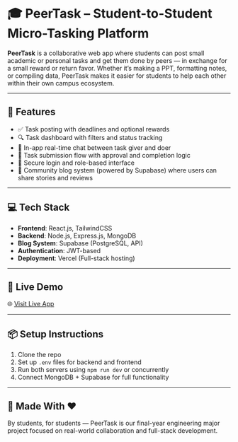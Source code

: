 # 🎓 PeerTask – Student-to-Student Micro-Tasking Platform

**PeerTask** is a collaborative web app where students can post small academic or personal tasks and get them done by peers — in exchange for a small reward or return favor. Whether it’s making a PPT, formatting notes, or compiling data, PeerTask makes it easier for students to help each other within their own campus ecosystem.

---

## 🔧 Features

- ✅ Task posting with deadlines and optional rewards
- 🔍 Task dashboard with filters and status tracking
- 💬 In-app real-time chat between task giver and doer
- 🧾 Task submission flow with approval and completion logic
- 🔐 Secure login and role-based interface
- 📝 Community blog system (powered by Supabase) where users can share stories and reviews

---

## 💻 Tech Stack

- **Frontend**: React.js, TailwindCSS
- **Backend**: Node.js, Express.js, MongoDB
- **Blog System**: Supabase (PostgreSQL, API)
- **Authentication**: JWT-based
- **Deployment**: Vercel (Full-stack hosting)

---

## 🚀 Live Demo

🌐 [Visit Live App]([https://your-deployed-link.com](https://peer-taskk.vercel.app/))

---

## 📦 Setup Instructions

1. Clone the repo  
2. Set up `.env` files for backend and frontend  
3. Run both servers using `npm run dev` or concurrently  
4. Connect MongoDB + Supabase for full functionality

---

## 🙌 Made With ❤️

By students, for students — PeerTask is our final-year engineering major project focused on real-world collaboration and full-stack development.

